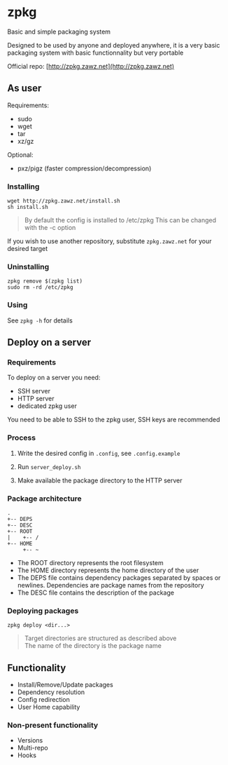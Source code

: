 # zpkg

Basic and simple packaging system

Designed to be used by anyone and deployed anywhere,
it is a very basic packaging system with basic functionnality but very portable

Official repo: [http://zpkg.zawz.net](http://zpkg.zawz.net)

## As user

Requirements:
- sudo
- wget
- tar
- xz/gz

Optional:
- pxz/pigz (faster compression/decompression)

### Installing

```shell
wget http://zpkg.zawz.net/install.sh
sh install.sh
```
> By default the config is installed to /etc/zpkg
> This can be changed with the -c option

If you wish to use another repository, substitute `zpkg.zawz.net` for your desired target

### Uninstalling

```shell
zpkg remove $(zpkg list)
sudo rm -rd /etc/zpkg
```

### Using

See `zpkg -h` for details


## Deploy on a server

### Requirements

To deploy on a server you need:
- SSH server
- HTTP server
- dedicated zpkg user

You need to be able to SSH to the zpkg user, SSH keys are recommended

### Process

1. Write the desired config in `.config`, see `.config.example`

2. Run `server_deploy.sh`

3. Make available the package directory to the HTTP server

### Package architecture

```
.
+-- DEPS
+-- DESC
+-- ROOT
|    +-- /
+-- HOME
     +-- ~
```
- The ROOT directory represents the root filesystem  
- The HOME directory represents the home directory of the user  
- The DEPS file contains dependency packages separated by spaces or newlines. Dependencies are package names from the repository
- The DESC file contains the description of the package

### Deploying packages

`zpkg deploy <dir...>`  
> Target directories are structured as described above  
> The name of the directory is the package name

## Functionality

- Install/Remove/Update packages
- Dependency resolution
- Config redirection
- User Home capability

### Non-present functionality

- Versions
- Multi-repo
- Hooks
